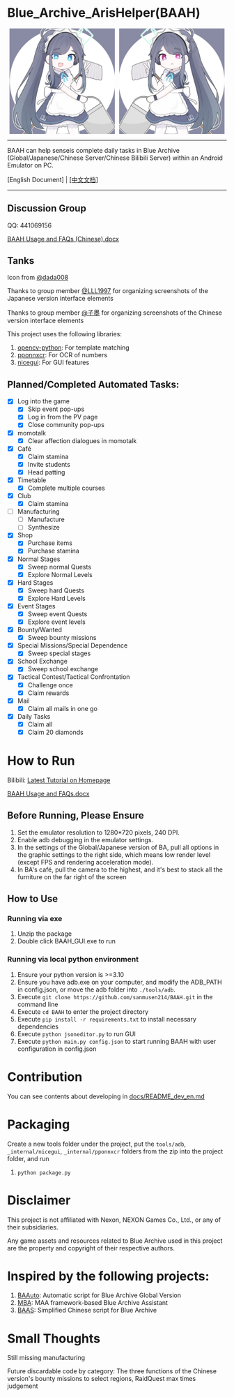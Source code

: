 # Blue_Archive_ArisHelper(BAAH)

<div style="display:flex;justify-content:space-around"><img src="../DATA/assets/aris.png" style="width:48%"/><img src="../DATA/assets/kei.png" style="width:48%"/></div>


---

BAAH can help senseis complete daily tasks in Blue Archive (Global/Japanese/Chinese Server/Chinese Bilibili Server) within an Android Emulator on PC.

[English Document] | [[中文文档]](../README.md)

---

## Discussion Group

QQ: 441069156

[BAAH Usage and FAQs (Chinese).docx](https://docs.qq.com/doc/DR1RPaURleGF0ZWFS)

## Tanks

Icon from [@dada008](https://space.bilibili.com/23726244)

Thanks to group member [@LLL1997](https://github.com/LLL1997) for organizing screenshots of the Japanese version interface elements

Thanks to group member [@子墨](https://space.bilibili.com/11179370) for organizing screenshots of the Chinese version interface elements

This project uses the following libraries: 

1. [opencv-python](https://github.com/opencv/opencv): For template matching
2. [pponnxcr](https://github.com/hgjazhgj/pponnxcr): For OCR of numbers
3. [nicegui](https://github.com/zauberzeug/nicegui): For GUI features

## Planned/Completed Automated Tasks:

- [x] Log into the game
  - [x] Skip event pop-ups
  - [x] Log in from the PV page
  - [x] Close community pop-ups

- [x] momotalk
  - [x] Clear affection dialogues in momotalk

- [x] Café
  - [x] Claim stamina
  - [x] Invite students
  - [x] Head patting
- [x] Timetable
  - [x] Complete multiple courses
- [x] Club
  - [x] Claim stamina
- [ ] Manufacturing
  - [ ] Manufacture
  - [ ] Synthesize
- [x] Shop
  - [x] Purchase items
  - [x] Purchase stamina

- [x] Normal Stages
  - [x] Sweep normal Quests
  - [x] Explore Normal Levels
- [x] Hard Stages
  - [x] Sweep hard Quests
  - [x] Explore Hard Levels
- [x] Event Stages
  - [x] Sweep event Quests
  - [x] Explore event levels
- [x] Bounty/Wanted
  - [x] Sweep bounty missions
- [x] Special Missions/Special Dependence
  - [x] Sweep special stages
- [x] School Exchange
  - [x] Sweep school exchange
- [x] Tactical Contest/Tactical Confrontation
  - [x] Challenge once
  - [x] Claim rewards
- [x] Mail
  - [x] Claim all mails in one go
- [x] Daily Tasks
  - [x] Claim all
  - [x] Claim 20 diamonds

# How to Run

Bilibili: [Latest Tutorial on Homepage](https://space.bilibili.com/7331920?spm_id_from=333.1007.0.0)

[BAAH Usage and FAQs.docx](https://docs.qq.com/doc/DR1RPaURleGF0ZWFS)

## Before Running, Please Ensure

1. Set the emulator resolution to 1280*720 pixels, 240 DPI.
2. Enable adb debugging in the emulator settings.
3. In the settings of the Global/Japanese version of BA, pull all options in the graphic settings to the right side, which means low render level (except FPS and rendering acceleration mode).
4. In BA's café, pull the camera to the highest, and it's best to stack all the furniture on the far right of the screen

## How to Use

### Running via exe

1. Unzip the package
2. Double click BAAH_GUI.exe to run

### Running via local python environment

1. Ensure your python version is >=3.10
2. Ensure you have adb.exe on your computer, and modify the ADB_PATH in config.json, or move the adb folder into `./tools/adb`.
3. Execute `git clone https://github.com/sanmusen214/BAAH.git` in the command line
4. Execute `cd BAAH` to enter the project directory
5. Execute `pip install -r requirements.txt` to install necessary dependencies
6. Execute `python jsoneditor.py` to run GUI
7. Execute `python main.py config.json` to start running BAAH with user configuration in config.json

# Contribution

You can see contents about developing in [docs/README_dev_en.md](./README_dev_en.md)

# Packaging

Create a new tools folder under the project, put the `tools/adb`, `_internal/nicegui`, `_internal/pponnxcr` folders from the zip into the project folder, and run

1. `python package.py`


# Disclaimer

This project is not affiliated with Nexon, NEXON Games Co., Ltd., or any of their subsidiaries.

Any game assets and resources related to Blue Archive used in this project are the property and copyright of their respective authors.

# Inspired by the following projects:

1. [BAAuto](https://github.com/RedDeadDepresso/BAAuto): Automatic script for Blue Archive Global Version
2. [MBA](https://github.com/MaaAssistantArknights/MBA): MAA framework-based Blue Archive Assistant
3. [BAAS](https://github.com/pur1fying/blue_archive_auto_script): Simplified Chinese script for Blue Archive

# Small Thoughts

Still missing manufacturing

Future discardable code by category: The three functions of the Chinese version's bounty missions to select regions, RaidQuest max times judgement
